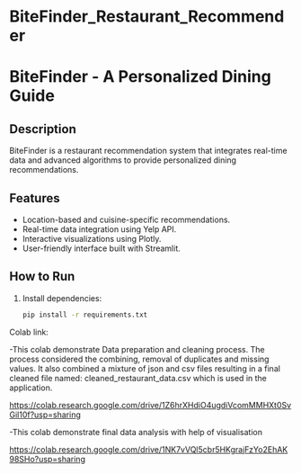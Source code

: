 # BiteFinder_Restaurant_Recommender

# BiteFinder - A Personalized Dining Guide

## Description
BiteFinder is a restaurant recommendation system that integrates real-time data and advanced algorithms to provide personalized dining recommendations.

## Features
- Location-based and cuisine-specific recommendations.
- Real-time data integration using Yelp API.
- Interactive visualizations using Plotly.
- User-friendly interface built with Streamlit.

## How to Run
1. Install dependencies:
   ```bash
   pip install -r requirements.txt

Colab link:

-This colab demonstrate Data preparation and cleaning process. The process considered the combining, removal of duplicates and missing values. It also combined a mixture of json and csv files resulting in a final cleaned file named: cleaned_restaurant_data.csv which is used in the application.

https://colab.research.google.com/drive/1Z6hrXHdiO4ugdiVcomMMHXt0SvGil10f?usp=sharing

-This colab demonstrate final data analysis with help of visualisation

https://colab.research.google.com/drive/1NK7vVQl5cbr5HKgrajFzYo2EhAK98SHo?usp=sharing
